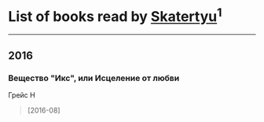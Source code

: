 # List of books read by [Skatertyu](https://www.facebook.com/app_scoped_user_id/1189210497755804/)<sup>1</sup>
---

## 2016

### Вещество "Икс", или Исцеление от любви
Грейс Н
> [2016-08] 



